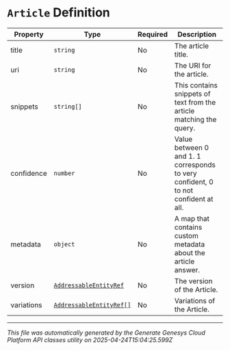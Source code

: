 # `Article` Definition

| Property | Type | Required | Description |
|----------|------|----------|-------------|
| title | `string` | No | The article title. |
| uri | `string` | No | The URI for the article. |
| snippets | `string[]` | No | This contains snippets of text from the article matching the query. |
| confidence | `number` | No | Value between 0 and 1. 1 corresponds to very confident, 0 to not confident at all. |
| metadata | `object` | No | A map that contains custom metadata about the article answer. |
| version | [`AddressableEntityRef`](addressableentityref-definition.md) | No | The version of the Article. |
| variations | [`AddressableEntityRef[]`](addressableentityref-definition.md) | No | Variations of the Article. |

---

*This file was automatically generated by the Generate Genesys Cloud Platform API classes utility on 2025-04-24T15:04:25.599Z*